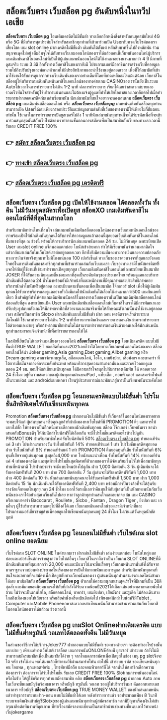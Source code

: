 # สล็อตเว็บตรง เว็บสล็อต pg  อันดับหนึ่งในทวีปเอเชีย

**สล็อตเว็บตรง เว็บสล็อต pg** โอนเติมเครดิตไม่มีขั้นต่ำ  ทางเลือกอีกหนึ่งสิ่งสำหรับคนยุคสมัยใหม่ 4G หรือ 5G ที่มีบริการสุดประทับใจสำหรับสมาชิกทุกท่านที่เข้ามาร่วมเปิด Userกับทางเว็บไซต์ของเราเสี่ยงโชค เกม slot online ฝากเครดิตไม่มีขั้นต่ำ เดิมพันได้ตั้งแต่ หลักสิบบาทขึ้นไปถึงหลักพัน ร่วมสนุกจนฉุดไม่อยู่ เต็มอิ่มจุใจได้กับทางเว็บเกมออนไลน์ของเราได้แล้วตอนนี้เว็บพนันออนไลน์ผู้บริการเกมเดิมพันคาสิโนออนไลน์ที่เปิดให้ผู้เล่นเกมพนันออนไลน์ได้ใช้งานมาอย่างนานมากกว่า 4 ปี มีภาพที่ดูสมจริง ระบบ 3 มิติ
อีกทั้งทางเว็บคาสิโนของเรายังมี โปรแกรมเมอร์มืออาชีพการสร้างเว็บที่คอยดูเล  รวมไปถึงปรับปรุงและพัฒนาตัวเกมให้มีประสิทธิภาพและน่าใช้งานอยู่ตลอดเวลา เพื่อที่ให้สมาชิกที่เข้ามาใช้งานได้รับการดูแลจากทางเว็บเดิมพันของเราอย่างเต็มที่โดยที่ขาดเหลืออะไรแม้แต่น้อย เว็บคาสิโนสล็อตผู้ให้บริการเกมเดิมพันพนันคาสิโนออนไลน์ของทางค่ายเกม CASINOของเรานั้นยังเป็นระบบ Autoใช้เวลาในการทำรายการไม่เกิน 1-2 นาที ต่อการทำรายการ เรียกได้เลยว่าสะดวกสบายและรวดเร็วทันใจสำหรับผู้ใช้บริการแน่นอนและไม่ต้องแจ้งผู้ดูแลที่ทำให้เสียโอกาสและเวลาอีกต่อไปเมื่อทำรายการฝากยอดเครดิตกับเหล่าเซียนพนัน
นักเล่นพนันที่สนใจอยากจะลองเล่นเกม **สล็อตเว็บตรง เว็บสล็อต pg** เกมเดิมพันสล็อตออนไลน์ หรือ ***สล็อตเว็บตรง เว็บสล็อต pg*** เกมพนันเดิมพันสล็อตทุกท่านสามารถเปิด Userได้เลยเพียงกรอกประวัติและข้อมูลตามลำดับที่เว็บของทางเรามีให้เพียงไม่กี่ขั้นตอนเท่านั้น ใช้เวลาในการทำรายการเปิดยูสเซอร์ไม่ถึง 1 นาทีนักเล่นพนันทุกท่านก็จะได้รับรหัสเพื่อที่จะเข้ามาร่วมสนุกสุดมันส์กับเว็บไซต์ของเราทำตามขั้นตอนการสมัครเพื่อเป็นสมาชิกกับเว็บของทางเราเวลานี้รับเลย CREDIT FREE 100%

## 👉 [สมัคร สล็อตเว็บตรง เว็บสล็อต pg](https://archa888.com/)
## 👉 [ทางเข้า สล็อตเว็บตรง เว็บสล็อต pg](https://archa888.com/)
## 👉 [สล็อตเว็บตรง เว็บสล็อต pg เครดิตฟรี](https://archa888.com/)

## สล็อตเว็บตรง เว็บสล็อต pg เปิดให้ใช้งานตลอด ได้ตลอดทั้งวัน ทั้งคืน ไม่มีวันหยุดสมัครเพื่อเปิดยูส สล็อตXO เกมเดิมพันคาสิโนออนไลน์ที่ดีที่สุดในสากลโลก

สำหรับสมาชิกท่านไหนที่สนใจ เล่นเกมพนันเดิมพันสล็อตออนไลน์ของทางเว็บเกมพนันออนไลน์ของเราพร้อมเปิดให้นักเดิมพันทุกคนได้รับการให้ความดูแลแล้วตอนนี้สุดยอดเว็บเดิมพันคาสิโนออนไลน์ที่มาแรงที่สุด ณ ช่วงนี้ พร้อมให้การบริการนักเล่นเกมพนันตลอด 24 ชม. ไม่มีวันหยุด ลงทะเบียนเปิด User เกมslot online แจ็กพอตแตกบ่อย โบนัสเข้าง่ายมาก ทำให้มีเซียนพนันจำนวนมากติดใจแล้วกลับมาเล่นกับในเว็บไซต์เราต่ออยู่ตลอดเวลา อีกทั้งยังมีความมั่นคงทางการเงินและความปลอดภัยทางการเงินจ่ายจริงทุกบาทไม่มีโกงแน่นอน 100 เปอร์เซ็นต์ ทางเว็บของเราควบวงจรที่สุดและยังตอบโจทย์ในการเดิมพันของสมาชิกทุกท่านที่เข้ามาร่วมเล่นกับเว็บเกมเรา
เว็บของทางเรามีโบนัสเครดิตฟรีแจกให้กับผู้ใช้งานที่เข้ามาทำรายกเปิดยูสทุกยูส เว็บเกมเดิมพันคาสิโนออนไลน์ลงทะเบียนเป็นสมาชิก JOKER ที่ได้รับความนิยมและชื่นชอบมากที่สุดเป็นระดับต้นๆของประเทศไทย พร้อมดูแลและบริการนักเดิมพันได้ตลอด 24 ชั่วโมงพร้อมยังมีเจ้าหน้าที่และพนักงานที่มีคุณภาพและประสิทธิภาพคอยบริการนักล่าโบนัสฟรีอยู่ตลอด ลงทะเบียนตามขั้นตอนเพื่อเป็นสมาชิก โจ๊กเกอร์ slot เพื่อให้ผู้เดิมพันทุกคนได้รับการบริการและดูแลอย่างทั่วถึงมีเกมให้นักเดิมพันได้เลือกใช้งานมากกว่า500 เกมกันเลยทีเดียว
สิ่งสำคัญที่ทำให้ค่ายเกมเดิมพันพนันคาสิโนของทางเว็บของเรานั้นเป็นเกมเดิมพันสล็อตออนไลน์ปลอดภัยที่สุด ลงทะเบียนเปิด User  เกมพนันเดิมพันสล็อตออนไลน์เว็บคาสิโนเราได้มีการพัฒนาและปรับปรุงรูปแบบตัวเกมให้มีภาพกราฟิกที่สวยงามและสมจริงเพื่อให้ลักษณะตัวเกมนั้นน่าใช้งานอยู่ตลอดเวลา สมัครเป็นสมาชิก Slotxo ฝากเดิมพันแบบไม่มีขั้นต่ำ ฝาก ถอน เครดิตรวดเร็วด้วยระบบอัตโนมัติ ใช้เวลาทำรายการไม่เกิน 1-2 นาทีทั้งรายการเติมเงินและรายการถอนเงินสามารถทำรายการได้ด้วยตนเองง่ายๆ หรือถ้าหากสมาชิกท่านใดไม่สามารถทำรายการถอนเงินด้วยตนเองได้นักเล่นพนันทุกท่านสามารถแจ้งเจ้าหน้าที่เพื่อทำรายการถอนให้ได้

ในสมัยนี้ยืนยันได้เลยว่าเกมเสี่ยงดวงออนไลน์ **สล็อตเว็บตรง เว็บสล็อต pg** โอนเติมเครดิต แบบไม่มีขั้นต่ำTRUE WALLET ยอดฮิตที่มาแรง2021เลยก็ว่าได้โดยทางเว็บเกมพนันออนไลน์ของเรา สล็อตออนไลน์ได้นำ  Joker gaming,Asia gaming,Ebet gaming,Allbet gaming หรือ Dream gaming อาณาจักรเกมรูเล็ต, สล็อตออนไลน์, ไฮโล, เกมยิงปลา, เสือมังกร และบาคาร่า ที่ได้การเชื่อมั่นจากองค์กรระบดับประเทศ พร้อมบริการสุดความสามารถมั่นคงและรวดเร็วคอยดูแล ตลอด 24 ชม. มอบให้แก่เซียนพนันทุกคน ได้มีความเร้าใจสนุกไปกับการลงเดิมพัน ได้ ตลอดเวลา 24 ชั่วโมง อยู่ที่ความสะดวกของผู้เล่นทุกคนผ่านบนiPad , แท็บเล็ต , คอมพิวเตอร์ และสมาร์ทโฟนที่เป็นระบบios และ androidแบบพกพา เรียนรู้ประสบการณ์และพัฒนาสู่การเป็นเซียนพนันระบดับโลก

## สล็อตเว็บตรง เว็บสล็อต pg โอนถอนเครดิตแบบไม่มีขั้นต่ำ โปรโมชั่นสิทธิพิเศษให้กับเซียนพนันทุกคน

 Promotion  **สล็อตเว็บตรง เว็บสล็อต pg** ฝากถอนเงินไม่มีขั้นต่ำ ที่เว็บคาสิโนออนไลน์ของเราอยากจะมอบให้แก่  ผู้เล่นทุกคน หรือคุณลูกค้าที่กำลังมองหาเว็บไซต์ที่มี  PROMOTION ดีๆ และการให้แบบไม่กั๊ก ให้ทางเราเป็นอีกหนึ่งทางเลือกของนักเดิมพันทุกคน สล็อต โจ๊กเกอร์ เว็บพนันเรา ขอนำเสนอกับBonusดีๆ ให้กับนักล่าโบนัสฟรีได้เลือกกัน จะมีโปรโมชั่นเครดิตอะไรบ้างไปดูกัน
 PROMOTION สำหรับสมาชิกใหม่ รับโบนัสทันที 50% [สล็อตเว็บตรง เว็บสล็อต pg](https://archa888.com/) ทำยอดเทิร์นแค่ 3 เท่า
โปรฝากแรกของวัน รับโบนัสทันที 14% ทำยอดเทิร์นแค่ 1 เท่า
โปรโมชั่นเครดิตทุกยอดฝาก รับโบนัสทันที 6% ทำยอดเทิร์นแค่ 1 เท่า
 PROMOTION คืนยอดทุนที่เสีย รับโบนัสทันที 6% ทุนที่เสียจากผู้เล่นทุกคน สูงสุดถึง4,000 บาท
โบนัสแนะนำเพื่อน รับโบนัสทันที 14% ทำยอดเทิร์นแค่ 4 เท่าของเครดิต
และสุดท้ายโปรโมชั่นสุดพิเศษที่ตัวเกมของเราได้จัดเตรียมขึ้นไว้ให้เพื่อสมาชิกทุกท่านที่หน้าตาดี โปรฝากประจำ จะมีแบบไหนบ้างไปดูกัน
ฝาก 1,000 ติดต่อกัน 3 วัน ผู้เดิมพันจะได้รับเครดิตฟรีทันที 200 บาท
ฝาก 700 ติดต่อกัน 7 วัน ผู้เล่นจะได้รับเครดิตฟรีทันที 1,000 บาท
ฝาก 400 ติดต่อกัน 10 วัน นักเล่นเกมพนันทุกคนจะได้รับเครดิตฟรีทันที 1,500 บาท
ฝาก 1,000 ติดต่อกัน 15 วัน นักเดิมพันจะได้รับเครดิตฟรีทันที 2,400 บาท
พร้อมมีการปั่นวงล้อที่จะได้ลุ้นรับรางวัลแจ็กพอตในทุกๆเวลา 24 ชั่วโมง บอกไว้ตรงนี้เลยว่าคืนทุนให้กับผู้เล่นที่เป็นนักแทงพนันกับเว็บพนันของเราได้อย่างสุดเหวี่ยงกันไปเลย หากว่าลูกค้าทุกท่านสนใจและอยากจะเล่น เกม CASINO หรือเกมบาคาร่า Bacccarat , Roullete , Sicbo , Fantan , Dragon Tiger , ยิงปลา และ เกมอื่นๆ ผู้ใช้บริการสามารถแตะไปที่ลิ้งค์ได้เลย เว็บเกมพนันออนไลน์ของเรามีเจ้าหน้าที่และโปรแกรมเมอร์เชี่ยวชาญด้านนี้คอยดูแลให้เซียนพนันทุกคนอยู่ 24 ชั่วโมง ไม่เว้นแต่วันหยุดนักขัตฤกษ์

## สล็อตเว็บตรง เว็บสล็อต pg โอนถอนไม่มีขั้นต่ำ  เว็บไซต์เกม slot online ยอดนิยม

เว็บไซต์เกม SLOT ONLINE ในค่ายเกมเรา ฝากเล่นไม่มีขั้นต่ำ เล่นง่ายแตกบ่อย โบนัสใหญ่แตกบ่อยและเปอร์เซ็นต์การจ่ายสูงกว่าเว็บไซต์อื่นๆ เว็บคาสิโนเราถือว่าเป็น เว็บเกม SLOT ONLINEที่มีนักเดิมพันมากที่สุดมากกว่า 20,000 คนและมีแนวโน้มจะขึ้นเรื่อยๆ เว็บเกมพนันเรานั้นยังได้รับจากมาตราฐานจากบ่อนต่างประเทศในเรื่องของการเปิดให้แทงพนันและการดูแล สำหรับนักพนันทุกคนที่สนใจและอยากที่จะสมัครเพื่อเปิดยูสกับทางเว็บพนันของเรา ผู้เล่นพนันทุกท่านสามารถแอดไลน์เข้ามาได้เลย
	มาสัมผัสกับ **สล็อตเว็บตรง เว็บสล็อต pg** ตัวเกมให้ความสนุกสนานสุดเร้าใจที่มีเกมที่เป็น 3มิติสุดล้ำ และมีเกมยอดนิยมมาแรงให้กับที่กำลังได้รับความนิยมปี2021ได้เลือกเล่นอย่างหลากหลายนับไม่ถ้วน  ไม่ว่าจะเป็นเกมไฮโล, สล็อตออนไลน์, บาคาร่า, เกมยิงปลา, เสือมังกร และรูเล็ต ไม่ต้องเดินทางไกลถึงเมืองนอกให้เสียเวลา หรือเสียค่านั่งเครื่องบินอีกต่อไป เพียงแค่นักล่าโบนัสฟรีมีTablet , Computer และMobile Phoneพกพาสะดวกเหล่าเซียนพนันก็สามารถเข้ามาร่วมเล่นกับเว็บคาสิโนออนไลน์ของเราได้แล้วณ ช่วงเวลานี้

## สล็อตเว็บตรง เว็บสล็อต pg เกมSlot Onlineฝากเติมเครดิต แบบไม่มีขั้นต่ำทรูมันนี่ วอเลทได้ตลอดทั้งคืน ไม่มีวันหยุด

ในส่วนของวิธีการใช้บริการJoker777 ฝากถอนแบบไม่มีขั้นต่ำ ของทางค่ายเรา จะต้องทำอะไรบ้างนั้น แบบง่าย ๆ เพียงแค่ทางเว็บไซต์เราสล็อต เกมการพนันONLONEต้องมี ยูสเซอร์ เข้าระบบ ถ้ายังไม่มีสามารถสมัครสมาชิกเพื่อเป็นสมาชิกได้ง่าย ๆ จากโหมดการสมัครเพื่อเปิดยูสในช่อง เมนู pg slotจึงจะได้ รหัส เข้าใช้งาน พอได้มาแล้วก็ทำตามวิธีผ่านสมาร์ทโฟน ต่อไปนี้
เข้าระบบ รหัส  ของเซียนพนันทุกคน ไอแพด , ทุกแพลตฟอร์ม , โทรศัพท์มือถือ และคอมพิวเตอร์ก็ได้
จากนั้นให้สมาชิกเลือกความต้องการว่า ต้องการจะได้รับโปรโมชั่น รับเลย CREDIT FREE 100% Slotเกมการพนันออนไลน์หรือไม่รับ
ให้ผู้ใช้บริการทุกท่านสมัครสมาชิก คลิก **สล็อตเว็บตรง เว็บสล็อต pg** ฝากถอน Auto ภาพในเว็บจะขึ้นเลขบัญชีพร้อมธนาคาร หรือบัญชี ทรูมันนี่ วอเลท ของผู้ให้บริการขึ้นมา
คัดลอกหมายเลขธนาคาร หรือบัญชี **สล็อตเว็บตรง เว็บสล็อต pg** TRUE MONEY WALLET ของนักเล่นเกมพนัน แล้วทำธุรกรรมระบบฝาก-ถอน แบบไม่มีขั้นต่ำได้เลย
หลังทำรายการแล้ว รอประมาณเพียง 8 วินาที ระบบจะเติมเงินเข้าบัญชีSlotxoของผู้เล่นเกมพนันทุกท่านผู้สมัครสมาชิก
หากมีปัญหาเรื่องเงินไม่เข้า กรุณาติดต่อทีมงานที่คุณภาพ ที่ทำเรื่องสมัครลงทะเบียนเป็นสมาชิกผ่านช่องทางที่แนบเอาไว้ทางหน้าเว็บjokergame



